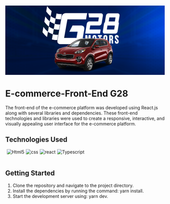 
![BackGround Logo G28](bg.png)

# E-commerce-Front-End G28
The front-end of the e-commerce platform was developed using React.js along with several libraries and dependencies. 
These front-end technologies and libraries were used to create a responsive, interactive, and visually appealing user
interface for the e-commerce platform.

## Technologies Used

<div style='display:flex; gap: 5px;'><br>
 <img align="center" alt="Html5" src="https://img.shields.io/badge/HTML5-E34F26?style=for-the-badge&logo=html5&logoColor=white">

<img align="center" alt="css" src="https://img.shields.io/badge/CSS3-1572B6?style=for-the-badge&logo=css3&logoColor=white">
<img align="center" alt="react" src="https://img.shields.io/badge/React-20232A?style=for-the-badge&logo=react&logoColor=61DAFB">
<img align="center" alt="Typescript" src="https://img.shields.io/badge/TypeScript-007ACC?style=for-the-badge&logo=typescript&logoColor=white">

   
</div></br>

## Getting Started
<ol>
  <li>Clone the repository and navigate to the project directory.</li>
  <li>Install the dependencies by running the command: yarn install.</li>
  <li>Start the development server using: yarn dev.</li>
  
</ol>

